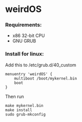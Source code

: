# weirdOS

### Requirements:
  * x86 32-bit CPU
  * GNU GRUB
### Install for linux:
Add this to /etc/grub.d/40_custom
```
menuentry 'weirdOS' {
    multiboot /boot/mykernel.bin
    boot
}
```
Then run
```
make mykernel.bin
make install
sudo grub-mkconfig
```
